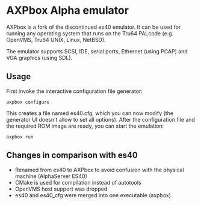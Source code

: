 # AXPbox Alpha emulator

AXPbox is a fork of the discontinued es40 emulator. It can be used for running any operating system that runs on the Tru64 PALcode (e.g. OpenVMS, Tru64 UNIX, Linux, NetBSD).

The emulator supports SCSI, IDE, serial ports, Ethernet (using PCAP) and VGA graphics (using SDL).

## Usage

First invoke the interactive configuration file generator:
```
axpbox configure
```
This creates a file named es40.cfg, which you can now modify (the generator UI doesn't allow to set all options). After the configuration file and the required ROM image are ready, you can start the emulation:
```
axpbox run
```

## Changes in comparison with es40

- Renamed from es40 to AXPbox to avoid confusion with the physical machine (AlphaServer ES40)
- CMake is used for compilation instead of autotools
- OpenVMS host support was dropped
- es40 and es40_cfg were merged into one executable (axpbox)
